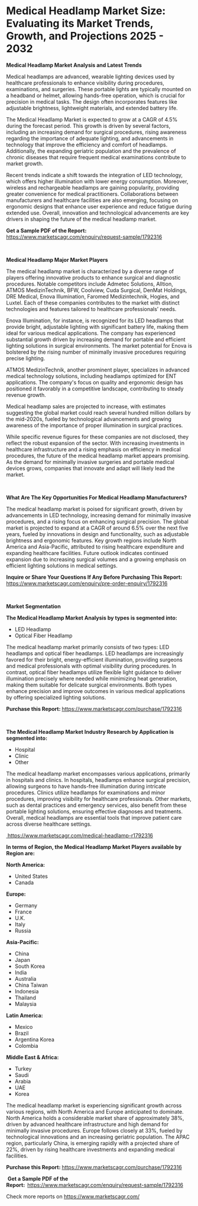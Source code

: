 <p><h1>Medical Headlamp Market Size: Evaluating its Market Trends, Growth, and Projections 2025 - 2032</h1></p><p><strong>Medical Headlamp Market Analysis and Latest Trends</strong></p>
<p><p>Medical headlamps are advanced, wearable lighting devices used by healthcare professionals to enhance visibility during procedures, examinations, and surgeries. These portable lights are typically mounted on a headband or helmet, allowing hands-free operation, which is crucial for precision in medical tasks. The design often incorporates features like adjustable brightness, lightweight materials, and extended battery life.</p><p>The Medical Headlamp Market is expected to grow at a CAGR of 4.5% during the forecast period. This growth is driven by several factors, including an increasing demand for surgical procedures, rising awareness regarding the importance of adequate lighting, and advancements in technology that improve the efficiency and comfort of headlamps. Additionally, the expanding geriatric population and the prevalence of chronic diseases that require frequent medical examinations contribute to market growth.</p><p>Recent trends indicate a shift towards the integration of LED technology, which offers higher illumination with lower energy consumption. Moreover, wireless and rechargeable headlamps are gaining popularity, providing greater convenience for medical practitioners. Collaborations between manufacturers and healthcare facilities are also emerging, focusing on ergonomic designs that enhance user experience and reduce fatigue during extended use. Overall, innovation and technological advancements are key drivers in shaping the future of the medical headlamp market.</p></p>
<p><strong>Get a Sample PDF of the Report:&nbsp;</strong> <a href="https://www.marketscagr.com/enquiry/request-sample/1792316?utm_campaign=1889&utm_medium=2&utm_source=Github&utm_content=ia&utm_term=04032025&utm_id=medical-headlamp">https://www.marketscagr.com/enquiry/request-sample/1792316</a></p>
<p>&nbsp;</p>
<p><strong>Medical Headlamp Major Market Players</strong></p>
<p><p>The medical headlamp market is characterized by a diverse range of players offering innovative products to enhance surgical and diagnostic procedures. Notable competitors include Admetec Solutions, Alltion, ATMOS MedizinTechnik, BFW, Coolview, Cuda Surgical, DenMat Holdings, DRE Medical, Enova Illumination, Faromed Medizintechnik, Hogies, and Luxtel. Each of these companies contributes to the market with distinct technologies and features tailored to healthcare professionals’ needs.</p><p>Enova Illumination, for instance, is recognized for its LED headlamps that provide bright, adjustable lighting with significant battery life, making them ideal for various medical applications. The company has experienced substantial growth driven by increasing demand for portable and efficient lighting solutions in surgical environments. The market potential for Enova is bolstered by the rising number of minimally invasive procedures requiring precise lighting. </p><p>ATMOS MedizinTechnik, another prominent player, specializes in advanced medical technology solutions, including headlamps optimized for ENT applications. The company's focus on quality and ergonomic design has positioned it favorably in a competitive landscape, contributing to steady revenue growth.</p><p>Medical headlamp sales are projected to increase, with estimates suggesting the global market could reach several hundred million dollars by the mid-2020s, fueled by technological advancements and growing awareness of the importance of proper illumination in surgical practices. </p><p>While specific revenue figures for these companies are not disclosed, they reflect the robust expansion of the sector. With increasing investments in healthcare infrastructure and a rising emphasis on efficiency in medical procedures, the future of the medical headlamp market appears promising. As the demand for minimally invasive surgeries and portable medical devices grows, companies that innovate and adapt will likely lead the market.</p></p>
<p>&nbsp;</p>
<p><strong>What Are The Key Opportunities For Medical Headlamp Manufacturers?</strong></p>
<p><p>The medical headlamp market is poised for significant growth, driven by advancements in LED technology, increasing demand for minimally invasive procedures, and a rising focus on enhancing surgical precision. The global market is projected to expand at a CAGR of around 6.5% over the next five years, fueled by innovations in design and functionality, such as adjustable brightness and ergonomic features. Key growth regions include North America and Asia-Pacific, attributed to rising healthcare expenditure and expanding healthcare facilities. Future outlook indicates continued expansion due to increasing surgical volumes and a growing emphasis on efficient lighting solutions in medical settings.</p></p>
<p><strong>Inquire or Share Your Questions If Any Before Purchasing This Report:</strong> <a href="https://www.marketscagr.com/enquiry/pre-order-enquiry/1792316?utm_campaign=1889&utm_medium=2&utm_source=Github&utm_content=ia&utm_term=04032025&utm_id=medical-headlamp">https://www.marketscagr.com/enquiry/pre-order-enquiry/1792316</a></p>
<p>&nbsp;</p>
<p><strong>Market Segmentation</strong></p>
<p><strong>The Medical Headlamp Market Analysis by types is segmented into:</strong></p>
<p><ul><li>LED Headlamp</li><li>Optical Fiber Headlamp</li></ul></p>
<p><p>The medical headlamp market primarily consists of two types: LED headlamps and optical fiber headlamps. LED headlamps are increasingly favored for their bright, energy-efficient illumination, providing surgeons and medical professionals with optimal visibility during procedures. In contrast, optical fiber headlamps utilize flexible light guidance to deliver illumination precisely where needed while minimizing heat generation, making them suitable for delicate surgical environments. Both types enhance precision and improve outcomes in various medical applications by offering specialized lighting solutions.</p></p>
<p><strong>Purchase this Report:&nbsp;</strong><a href="https://www.marketscagr.com/purchase/1792316?utm_campaign=1889&utm_medium=2&utm_source=Github&utm_content=ia&utm_term=04032025&utm_id=medical-headlamp">https://www.marketscagr.com/purchase/1792316</a></p>
<p>&nbsp;</p>
<p><strong>The Medical Headlamp Market Industry Research by Application is segmented into:</strong></p>
<p><ul><li>Hospital</li><li>Clinic</li><li>Other</li></ul></p>
<p><p>The medical headlamp market encompasses various applications, primarily in hospitals and clinics. In hospitals, headlamps enhance surgical precision, allowing surgeons to have hands-free illumination during intricate procedures. Clinics utilize headlamps for examinations and minor procedures, improving visibility for healthcare professionals. Other markets, such as dental practices and emergency services, also benefit from these portable lighting solutions, ensuring effective diagnoses and treatments. Overall, medical headlamps are essential tools that improve patient care across diverse healthcare settings.</p></p>
<p><a href="https://www.marketscagr.com/medical-headlamp-r1792316?utm_campaign=1889&utm_medium=2&utm_source=Github&utm_content=ia&utm_term=04032025&utm_id=medical-headlamp">&nbsp;https://www.marketscagr.com/medical-headlamp-r1792316</a></p>
<p><strong>In terms of Region, the Medical Headlamp Market Players available by Region are:</strong></p>
<p>
    <p> <strong> North America: </strong>
        <ul>
            <li>United States</li>
            <li>Canada</li>
        </ul>
        </p> 
    <p> <strong> Europe: </strong>
        <ul>
            <li>Germany</li>
            <li>France</li>
            <li>U.K.</li>
            <li>Italy</li>
            <li>Russia</li>
        </ul>
        </p> 
    <p> <strong> Asia-Pacific: </strong>
        <ul>
            <li>China</li>
            <li>Japan</li>
            <li>South Korea</li>
            <li>India</li>
            <li>Australia</li>
            <li>China Taiwan</li>
            <li>Indonesia</li>
            <li>Thailand</li>
            <li>Malaysia</li>
        </ul>
        </p> 
    <p> <strong> Latin America: </strong>
        <ul>
            <li>Mexico</li>
            <li>Brazil</li>
            <li>Argentina Korea</li>
            <li>Colombia</li>
        </ul>
        </p> 
    <p> <strong> Middle East & Africa: </strong>
        <ul>
            <li>Turkey</li>
            <li>Saudi</li>
            <li>Arabia</li>
            <li>UAE</li>
            <li>Korea</li>
        </ul>
    </p>
    </p>
<p><p>The medical headlamp market is experiencing significant growth across various regions, with North America and Europe anticipated to dominate. North America holds a considerable market share of approximately 38%, driven by advanced healthcare infrastructure and high demand for minimally invasive procedures. Europe follows closely at 33%, fueled by technological innovations and an increasing geriatric population. The APAC region, particularly China, is emerging rapidly with a projected share of 22%, driven by rising healthcare investments and expanding medical facilities.</p></p>
<p><strong>Purchase this Report: </strong><a href="https://www.marketscagr.com/purchase/1792316?utm_campaign=1889&utm_medium=2&utm_source=Github&utm_content=ia&utm_term=04032025&utm_id=medical-headlamp">https://www.marketscagr.com/purchase/1792316</a></p>
<p>&nbsp;<strong>Get a Sample PDF of the Report:&nbsp;&nbsp;</strong><a href="https://www.marketscagr.com/enquiry/request-sample/1792316?utm_campaign=1889&utm_medium=2&utm_source=Github&utm_content=ia&utm_term=04032025&utm_id=medical-headlamp">https://www.marketscagr.com/enquiry/request-sample/1792316</a></p>
<p><strong></strong></p>
<p>Check more reports on <a href="https://www.marketscagr.com/?utm_campaign=1889&utm_medium=2&utm_source=Github&utm_content=ia&utm_term=04032025&utm_id=medical-headlamp">https://www.marketscagr.com/</a></p>